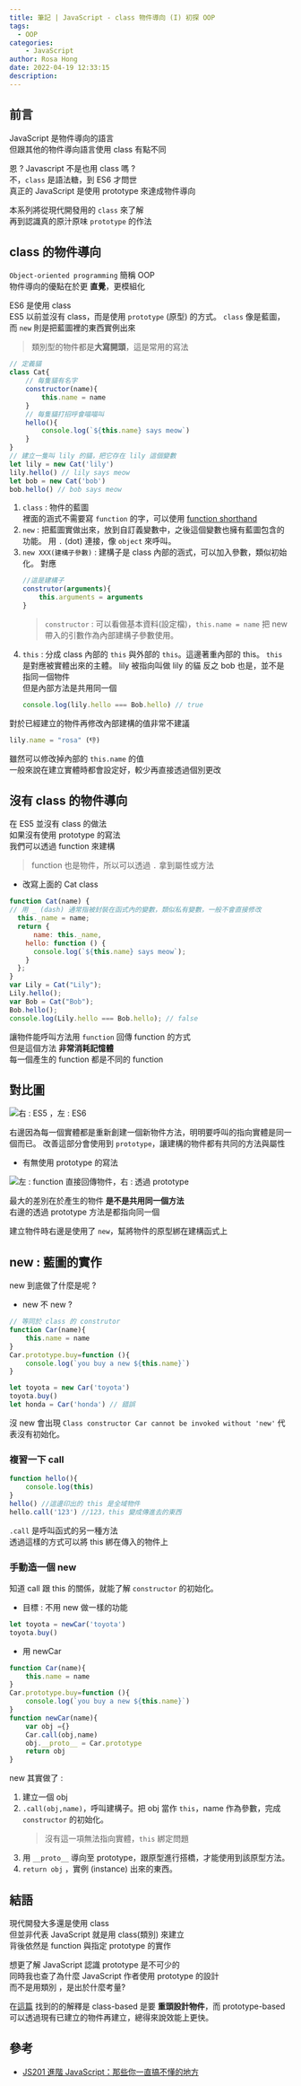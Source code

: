 ```yaml
---
title: 筆記 | JavaScript - class 物件導向 (I) 初探 OOP
tags:
  - OOP
categories:
    - JavaScript
author: Rosa Hong
date: 2022-04-19 12:33:15
description:
---
```


## 前言
JavaScript 是物件導向的語言  
但跟其他的物件導向語言使用 class 有點不同   

恩 ? Javascript 不是也用 class 嗎 ?  
不，`class` 是語法糖，到 ES6 才問世  
真正的 JavaScript 是使用 prototype 來達成物件導向  

本系列將從現代開發用的 `class` 來了解    
再到認識真的原汁原味 `prototype` 的作法  

<!-- more -->
## class 的物件導向
`Object-oriented programming` 簡稱 OOP  
物件導向的優點在於更 **直覺**，更模組化  

ES6 是使用 class  
ES5 以前並沒有 class，而是使用 `prototype` (原型) 的方式。
`class` 像是藍圖，而 `new` 則是把藍圖裡的東西實例出來  

> 類別型的物件都是**大寫開頭**，這是常用的寫法  

```javascript
// 定義貓
class Cat{
	// 每隻貓有名字
	constructor(name){
		this.name = name
	}
	// 每隻貓打招呼會喵喵叫
	hello(){
		console.log(`${this.name} says meow`)
	}
}
// 建立一隻叫 lily 的貓，把它存在 lily 這個變數
let lily = new Cat('lily')
lily.hello() // lily says meow
let bob = new Cat('bob')
bob.hello() // bob says meow
```

1. `class` : 物件的藍圖  
	裡面的涵式不需要寫 `function` 的字，可以使用 [function shorthand](https://developer.mozilla.org/en-US/docs/Web/JavaScript/Reference/Functions/Method_definitions#description)  
2. `new` : 把藍圖實做出來，放到自訂義變數中，之後這個變數也擁有藍圖包含的功能。
	用 `.` (dot) 連接，像 `object` 來呼叫。  
3. `new XXX(建構子參數)` : 建構子是 class 內部的涵式，可以加入參數，類似初始化。
	對應 
	```javascript
	//這是建構子
	construtor(arguments){
		this.arguments = arguments
	}
	```
	> `constructor` : 可以看做基本資料(設定檔)，`this.name = name` 
	> 把 new 帶入的引數作為內部建構子參數使用。
4. `this` : 分成 class 內部的 `this` 與外部的 `this`。這邊著重內部的 this。
	`this` 是對應被實體出來的主體。
	lily 被指向叫做 lily 的貓
	反之 bob 也是，並不是指同一個物件   
	但是內部方法是共用同一個   
	```javascript
	console.log(lily.hello === Bob.hello) // true
	```

對於已經建立的物件再修改內部建構的值非常不建議  
```javascript
lily.name = "rosa" (👎)  
```
雖然可以修改掉內部的 `this.name` 的值    
一般來說在建立實體時都會設定好，較少再直接透過個別更改     

## 沒有 class 的物件導向
在 ES5 並沒有 class 的做法  
如果沒有使用 prototype 的寫法  
我們可以透過 function 來建構   
> function 也是物件，所以可以透過 `.` 拿到屬性或方法  

- 改寫上面的 Cat class  
```javascript
function Cat(name) {
// 用 _ (dash) 通常指被封裝在函式內的變數，類似私有變數，一般不會直接修改
  this._name = name;
  return {
	  name: this._name,
    hello: function () {
      console.log(`${this.name} says meow`);
    }
  };
}
var Lily = Cat("Lily");
Lily.hello();
var Bob = Cat("Bob");
Bob.hello();
console.log(Lily.hello === Bob.hello); // false
```
讓物件能呼叫方法用 `function` 回傳 function 的方式   
但是這個方法 **非常消耗記憶體**    
每一個產生的 function 都是不同的 function  

## 對比圖  
![右 : ES5 ，左 : ES6](https://dsm01pap006files.storage.live.com/y4mPsTnRBXXRDKUTn4h4YIRTBAE1Q3K4imjKAv-NaRLxF9KjYvNc3TJj5u-GvDWoZUpm_TBcByzdTcbSFqiAJtRNy43xJRnNoug9RKxYtHqxvCm-JrazXLtBM82gThGBaH8-SjTQbaFr0zZr4tGF2CuwLIl0u7I3soTI3iJ8usyN9oWE1SV6GyXIBp3snhf2Ply?width=1024&height=325&cropmode=none)

右邊因為每一個實體都是重新創建一個新物件方法，明明要呼叫的指向實體是同一個而已。
改善這部分會使用到 `prototype`，讓建構的物件都有共同的方法與屬性  

- 有無使用 prototype 的寫法  
  
![左 : function 直接回傳物件，右 : 透過 prototype](https://dsm01pap006files.storage.live.com/y4meCfDywgqAcUJCJFA07OVsJ4OvfDl-Qu_nPbSoDEocZ_v0aTe19CwejVfn_H2ZHF8PR5mb1xI4pjAwUuAQLb-NdFX5VB-_AmcjbZbIrfTn8wy1Cf5im0Lr8--yFtVkM8wsSdEd-N4TO9cPP64dTTXfH0td0OWI8XuyKow6jmPGLxam61-1dH2JWOpXzMFCDg3?width=1024&height=308&cropmode=none)
 
最大的差別在於產生的物件 **是不是共用同一個方法**   
右邊的透過 prototype 方法是都指向同一個  

建立物件時右邊是使用了 `new`，幫將物件的原型綁在建構函式上  

## new : 藍圖的實作
new 到底做了什麼是呢 ? 

- new 不 new ?  

```javascript
// 等同於 class 的 construtor
function Car(name){
	this.name = name 
}
Car.prototype.buy=function (){
	console.log(`you buy a new ${this.name}`)
}

let toyota = new Car('toyota')
toyota.buy()
let honda = Car('honda') // 錯誤

```
沒 new 會出現 `Class constructor Car cannot be invoked without 'new'` 
代表沒有初始化。

### 複習一下 call
```javascript
function hello(){
	console.log(this)
}
hello() //這邊印出的 this 是全域物件  
hello.call('123') //123，this 變成傳進去的東西
```
`.call` 是呼叫函式的另一種方法  
透過這樣的方式可以將 this 綁在傳入的物件上

### 手動造一個 new 
知道 call 跟 this 的關係，就能了解 `constructor` 的初始化。

- 目標 : 不用 new 做一樣的功能
```javascript
let toyota = newCar('toyota')
toyota.buy()
```
- 用 newCar
```javascript
function Car(name){
	this.name = name 
}
Car.prototype.buy=function (){
	console.log(`you buy a new ${this.name}`)
}
function newCar(name){
	var obj ={}
	Car.call(obj,name)
	obj.__proto__ = Car.prototype
	return obj
}
```
new 其實做了 :  
1. 建立一個 obj
2. `.call(obj,name)`，呼叫建構子。把 obj 當作 `this`，name 作為參數，完成 `constructor` 的初始化。
	> 沒有這一項無法指向實體，`this` 綁定問題  
3. 用 `__proto__` 導向至 prototype，跟原型進行搭橋，才能使用到該原型方法。
4. `return obj` ，實例 (instance) 出來的東西。

## 結語
現代開發大多還是使用 class  
但並非代表 JavaScript 就是用 class(類別) 來建立  
背後依然是 function 與指定 prototype 的實作    

想更了解 JavaScript 認識 prototype 是不可少的    
同時我也查了為什麼 JavaScript 作者使用 prototype 的設計  
而不是用類別 ，是出於什麼考量?     

在[這篇](https://stackoverflow.com/questions/8433459/what-s-the-purpose-of-prototype) 找到的的解釋是 class-based 是要 **重頭設計物件**，而 prototype-based 可以透過現有已建立的物件再建立，總得來說效能上更快。  

## 參考
- [JS201 進階 JavaScript：那些你一直搞不懂的地方](https://lidemy.com/courses/enrolled/390599)
